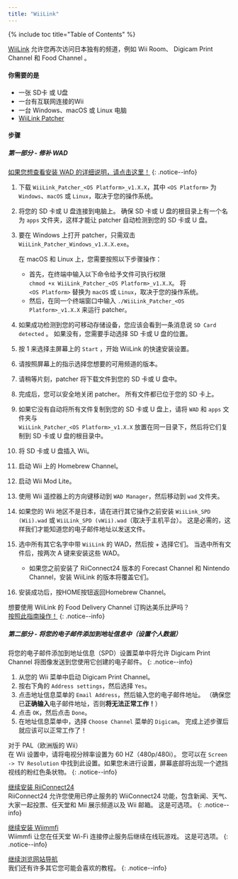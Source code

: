 ```yaml
---
title: "WiiLink"
---
```


{% include toc title="Table of Contents" %}

[WiiLink](https://wiilink24.com/) 允许您再次访问日本独有的频道，例如 Wii Room、 Digicam Print Channel 和 Food Channel 。

#### 你需要的是

- 一张 SD卡 或 U盘
- 一台有互联网连接的Wii
- 一台 Windows、macOS 或 Linux 电脑
- [WiiLink Patcher](https://github.com/WiiLink24/WiiLink24-Patcher/releases)

#### 步骤

##### 第一部分 - 修补 WAD

[如果您想查看安装 WAD 的详细说明，请点击这里！](wiimodlite)
{: .notice--info}

1. 下载 `WiiLink_Patcher_<OS Platform>_v1.X.X`，其中 `<OS Platform>` 为 `Windows`、`macOS` 或 `Linux`，取决于您的操作系统。
2. 将您的 SD 卡或 U 盘连接到电脑上。 确保 SD 卡或 U 盘的根目录上有一个名为 `apps` 文件夹，这样才能让 patcher 自动检测到您的 SD 卡或 U 盘。
3. 要在 Windows 上打开 patcher，只需双击 `WiiLink_Patcher_Windows_v1.X.X.exe`。

   在 macOS 和 Linux 上，您需要按照以下步骤操作：
   - 首先，在终端中输入以下命令给予文件可执行权限<br>`chmod +x WiiLink_Patcher_<OS Platform>_v1.X.X`。 将<br>`<OS Platform>` 替换为 `macOS` 或 `Linux`，取决于您的操作系统。
   - 然后，在同一个终端窗口中输入 `./WiiLink_Patcher_<OS Platform>_v1.X.X` 来运行 patcher。
4. 如果成功检测到您的可移动存储设备，您应该会看到一条消息说 `SD Card detected` 。 如果没有，您需要手动选择 SD 卡或 U 盘的位置。
5. 按 1 来选择主屏幕上的 `Start` ，开始 WiiLink 的快速安装设置。
6. 请按照屏幕上的指示选择您想要的可用频道的版本。
7. 请稍等片刻，patcher 将下载文件到您的 SD 卡或 U 盘中。
8. 完成后，您可以安全地关闭 patcher。 所有文件都已位于您的 SD 卡上。
9. 如果它没有自动将所有文件复制到您的 SD 卡或 U 盘上，请将 `WAD` 和 `apps` 文件夹与<br>`WiiLink_Patcher_<OS Platform>_v1.X.X` 放置在同一目录下，然后将它们复制到 SD 卡或 U 盘的根目录中。
10. 将 SD 卡或 U 盘插入 Wii。
11. 启动 Wii 上的 Homebrew Channel。
12. 启动 Wii Mod Lite。
13. 使用 Wii 遥控器上的方向键移动到 `WAD Manager`，然后移动到 `wad` 文件夹。
14. 如果您的 Wii 地区不是日本，请在进行其它操作之前安装 `WiiLink_SPD (Wii).wad` 或 `WiiLink_SPD (vWii).wad`（取决于主机平台）。 这是必需的，这样我们才能知道您的电子邮件地址以发送文件。
15. 选中所有其它名字中带 `WiiLink` 的 WAD，然后按 + 选择它们。 当选中所有文件后，按两次 A 键来安装这些 WAD。
    - 如果您之前安装了 RiiConnect24 版本的 Forecast Channel 和 Nintendo Channel，安装 WiiLink 的版本将覆盖它们。

16. 安装成功后，按HOME按钮返回Homebrew Channel。

想要使用 WiiLink 的 Food Delivery Channel 订购达美乐比萨吗？<br>[按照此指南操作！](wiilink-demae-dominos)
{: .notice--info}

##### 第二部分 - 将您的电子邮件添加到地址信息中（设置个人数据）

将您的电子邮件添加到地址信息（SPD）设置菜单中将允许 Digicam Print Channel 将图像发送到您使用它创建的电子邮件。
{: .notice--info}

1. 从您的 Wii 菜单中启动 Digicam Print Channel。
2. 按右下角的 `Address settings`，然后选择 `Yes`。
3. 点击地址信息菜单的 `Email Address`，然后输入您的电子邮件地址。 （确保您已**正确输入**电子邮件地址，否则**将无法正常工作！**）
4. 点击 `OK`，然后点击 `Done`。
5. 在地址信息菜单中，选择 `Choose Channel` 菜单的 `Digicam`。 完成上述步骤后就应该可以正常工作了！

对于 PAL（欧洲版的 Wii）<br> 在 Wii 设置中，请将电视分辨率设置为 60 HZ（480p/480i）。 您可以在 `Screen -> TV Resolution` 中找到此设置。如果您未进行设置，屏幕底部将出现一个遮挡视线的粉红色条状物。
{: .notice--info}

[继续安装 RiiConnect24](riiconnect24)<br> RiiConnect24 允许您使用已停止服务的 WiiConnect24 功能，包含新闻、天气、大家一起投票、任天堂和 Mii 展示频道以及 Wii 邮箱。 这是可选项。
{: .notice--info}

[继续安装 Wiimmfi](wiimmfi)<br> Wiimmfi 让您在任天堂 Wi-Fi 连接停止服务后继续在线玩游戏。 这是可选项。
{: .notice--info}

[继续浏览网站导航](site-navigation)<br> 我们还有许多其它您可能会喜欢的教程。
{: .notice--info}
